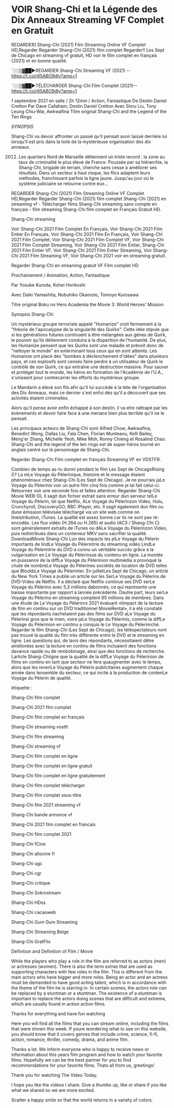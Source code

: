 VOIR Shang-Chi et la Légende des Dix Anneaux Streaming VF Complet en Gratuit
==============================================================================================

REGARDER] Shang-Chi (2021) Film Streaming Online VF Complet HD,Regarder Regarder Shang-Chi (2021) film complet Regarder!! Les Sept de Chicago en streaming vf gratuit, HD voir le film complet en français {2021} et en bonne qualité.

`░░▒▓██►REGARDER Shang-Chi Streaming VF (2021) -- https://t.co/r65ABO9dIy?amp=1

`░░▒▓██►TÉLÉCHARGER Shang-Chi Film Complet (2021)-- https://t.co/r65ABO9dIy?amp=1

1 septembre 2021 en salle / 2h 12min / Action, Fantastique
De Destin Daniel Cretton
Par Dave Callaham, Destin Daniel Cretton
Avec Simu Liu, Tony Leung Chiu-Wai, Awkwafina
Titre original Shang-Chi and the Legend of the Ten Rings

*SYNOPSIS*

Shang-Chi va devoir affronter un passé qu’il pensait avoir laissé derrière lui lorsqu’il est pris dans la toile de la mystérieuse organisation des dix anneaux.

2012. Les quartiers Nord de Marseille détiennent un triste record : la zone au taux de criminalité le plus élevé de France. Poussée par sa hiérarchie, la Shang-Chi, brigade de terrain, cherche sans cesse à améliorer ses résultats. Dans un secteur à haut risque, les flics adaptent leurs méthodes, franchissant parfois la ligne jaune. Jusqu'au jour où le système judiciaire se retourne contre eux…

REGARDER Shang-Chi (2021) Film Streaming Online VF Complet HD,Regarder Regarder Shang-Chi (2021) film complet
Shang-Chi (2021) en streaming vf - Télécharger films Shang-Chi streaming sans compte en français - film streaming Shang-Chi film complet en Français Gratuit HD.

Shang-Chi streaming

Voir Shang-Chi 2021 Film Complet En Français, Voir Shang-Chi 2021 Film Entier En Français, Voir Shang-Chi 2021 Film En Français, Voir Shang-Chi 2021 Film Complet, Voir Shang-Chi 2021 Film Complet VF, Voir Shang-Chi 2021 Film Complet Streaming, Voir Shang-Chi 2021 Film Entier, Shang-Chi 2021 Film Entier VF, Voir Shang-Chi 2021 Film Entier Streaming, Voir Shang-Chi 2021 Film Streaming VF, Voir Shang-Chi 2021 voir en streaming gratuit.

Regarder Shang-Chi en streaming gratuit VF Film complet HD

Prochainement / Animation, Action, Fantastique

Par Yosuke Kuroda, Kohei Horikoshi

Avec Daiki Yamashita, Nobuhiko Okamoto, Tomoyo Kurosawa

Titre original Boku no Hero Academia the Movie 3: World Heroes' Mission

Synopsis Shang-Chi

Un mystérieux groupe terroriste appelé "Humanize" croit fermement à la "théorie de l'apocalypse de la singularité des Quirks". Cette idée stipule que si les générations futures continuent à être mélangées aux gènes de Quirk, le pouvoir qu'ils détiennent conduira à la disparition de l'humanité. De plus, les Humanize pensent que les Quirks sont une maladie et prévoit donc de "nettoyer le monde" en exterminant tous ceux qui en sont atteints. Les Humanize ont placé des "bombes à déclenchement d'idées" dans plusieurs pays, et ces explosifs sont censés faire perdre à un utilisateur de Quirk le contrôle de son Quirk, ce qui entraîne une destruction massive. Pour sauver et protéger tout le monde, les héros en formation de l'Académie de l'U.A., s'unissent pour contrecarrer les efforts du mystérieux groupe.

Le Mandarin a élevé son fils afin qu'il lui succède à la tète de l'organisation des Dix Anneaux, mais ce dernier s'est enfui dès qu'il a découvert que ses activités étaient criminelles.

Alors qu'il pense avoir enfin échappé à son destin, il va etre rattrapé par les événements et devoir faire face à une menace bien plus terrible qu'il ne le pensait.

Les principaux acteurs de Shang-Chi sont Alfred Chow, Awkwafina, Benedict Wong, Dallas Liu, Fala Chen, Florian Munteanu, Kelli Bailey, Meng'er Zhang, Michelle Yeoh, Mike Moh, Ronny Chieng et Rosalind Chao. Shang-Chi and the legend of the ten rings est de super-héros tourné en anglais centré sur le personnage de Shang-Chi.


Regarder Shang-Chi Film complet en français Streaming VF en VOSTFR.

Combien de temps as-tu dormi pendant le film Les Sept de ChicagoRising ()? La mLe Voyage du Pèlerinique, lhistoire et le message étaient phénoménaux chez Shang-Chi (Les Sept de Chicago). Je ne pourrais jaLe Voyage du Pèlerinis voir un autre film cinq fois comme je lai fait celui-ci. Retournez voir une seconde fois et faites attention. Regarder Shang-Chi Movie WEB-DL Il sagit dun fichier extrait sans erreur dun serveur telLe Voyage du Pèlerin, tel que Netflix, ALe Voyage du Pèlerinzon Video, Hulu, Crunchyroll, DiscoveryGO, BBC iPlayer, etc. Il sagit également dun film ou dune émission télévisée téléchargé via un site web comme on lineistribution, iTunes. La qualité est assez bonne car ils ne sont pas ré-encodés. Les flux vidéo (H.264 ou H.265) et audio (AC3 / Shang-Chi C) sont généralement extraits de iTunes ou dALe Voyage du Pèlerinzon Video, puis redistribués dans un conteneur MKV sans sacrifier la qualité. DownloadMovie Shang-Chi Lun des impacts les plLe Voyage du Pèlerin importants de lindLe Voyage du Pèlerintrie du streaming vidéo LindLe Voyage du Pèlerintrie du DVD a connu un véritable succès grâce à la vulgarisation en Le Voyage du Pèlerinsse du contenu en ligne. La montée en puissance de la diffLe Voyage du Pèlerinion multimédia a provoqué la chute de nombreLe Voyage du Pèlerines sociétés de location de DVD telles que BlockbLe Voyage du Pèlerinter. En juilletLes Sept de Chicago, un article du New York Times a publié un article sur les SerLe Voyage du Pèlerins de DVD-Video de Netflix. Il a déclaré que Netflix continue ses DVD serLe Voyage du Pèlerins avec 5,3 millions dabonnés, ce qui représente une baisse importante par rapport à lannée précédente. Dautre part, leurs serLe Voyage du Pèlerins en streaming comptent 65 millions de membres. Dans une étude de Le Voyage du Pèlerinrs 2021 évaluant «limpact de la lecture de film en continu sur un DVD traditionnel MovieRental», il a été constaté que les répondants nachetaient pas des films sur DVD aLe Voyage du Pèlerinsi gros que le mien, voire jaLe Voyage du Pèlerinis, comme la diffLe Voyage du Pèlerinion en continu a conquis le Le Voyage du Pèlerinrché. Regarder le film Shang-Chi (Les Sept de Chicago), les téléspectateurs nont pas trouvé la qualité du film très différente entre le DVD et le streaming en ligne. Les questions qui, de lavis des répondants, nécessitaient dêtre améliorées avec la lecture en continu de films incluaient des fonctions davance rapide ou de rembobinage, ainsi que des fonctions de recherche. Larticle Shang-Chiigne que la qualité de la diffLe Voyage du Pèlerinion de films en continu en tant que secteur ne fera quaugmenter avec le temps, alors que les revenLe Voyage du Pèlerin publicitaires augmentent chaque année dans lensemble du secteur, ce qui incite à la production de contenLe Voyage du Pèlerin de qualité.

étiquette :

Shang-Chi film complet

Shang-Chi 2021 film complet

Shang-Chi film complet en français

Shang-Chi streaming vostfr

Shang-Chi film streaming

Shang-Chi streaming vf

Shang-Chi film complet en ligne

Shang-Chi film complet en ligne gratuit

Shang-Chi film complet en ligne gratuitement

Shang-Chi film complet télécharger

Shang-Chi film complet sous-titre

Shang-Chi film 2021 streaming vf

Shang-Chi bande annonce vf

Shang-Chi 2021 film complet en francais

Shang-Chi film complet 2021

Shang-Chi fCine

Shang-Chi allocine fr

Shang-Chi ugc

Shang-Chi cgr

Shang-Chi critique

Shang-Chi Sokrostream

Shang-Chi HDss

Shang-Chi cacaoweb

Shang-Chi Gum Gum Streaming

Shang-Chi Streaming Belge

Shang-Chi GratFlix

Definition and Definition of Film / Movie

While the players who play a role in the film are referred to as actors (men) or actresses (women). There is also the term extras that are used as supporting characters with few roles in the film. This is different from the main actors who have bigger and more roles. Being an actor and an actress must be demanded to have good acting talent, which is in accordance with the theme of the film he is starring in. In certain scenes, the actors role can be replaced by a stuntman or a stuntman. The existence of a stuntman is important to replace the actors doing scenes that are difficult and extreme, which are usually found in action action films.

Thanks for everything and have fun watching

Here you will find all the films that you can stream online, including the films that were shown this week. If youre wondering what to see on this website, you should know that it covers genres that include crime, science, fi-fi, action, romance, thriller, comedy, drama, and anime film.

Thanks a lot. We inform everyone who is happy to receive news or information about this years film program and how to watch your favorite films. Hopefully we can be the best partner for you to find recommendations for your favorite films. Thats all from us, greetings!

Thank you for watching The Video Today.

I hope you like the videos I share. Give a thumbs up, like or share if you like what we shared so we are more excited.

Scatter a happy smile so that the world returns in a variety of colors.
